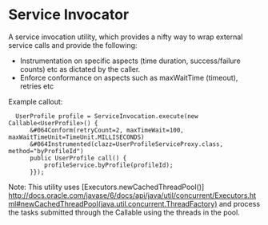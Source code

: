 Service Invocator
==================

A service invocation utility, which provides a nifty way to wrap external service calls and provide the following:
   * Instrumentation on specific aspects (time duration, success/failure counts) etc as dictated by the caller.
   * Enforce conformance on aspects such as maxWaitTime (timeout), retries etc

Example callout:

      UserProfile profile = ServiceInvocation.execute(new Callable<UserProfile>() {
          &#064Conform(retryCount=2, maxTimeWait=100, maxWaitTimeUnit=TimeUnit.MILLISECONDS)
          &#064Instrumented(clazz=UserProfileServiceProxy.class, method="byProfileId")
          public UserProfile call() {
              profileService.byProfile(profileId);
          }});
  
Note: This utility uses [Executors.newCachedThreadPool()] http://docs.oracle.com/javase/6/docs/api/java/util/concurrent/Executors.html#newCachedThreadPool(java.util.concurrent.ThreadFactory) and process the tasks submitted through the Callable using the threads in the pool.
